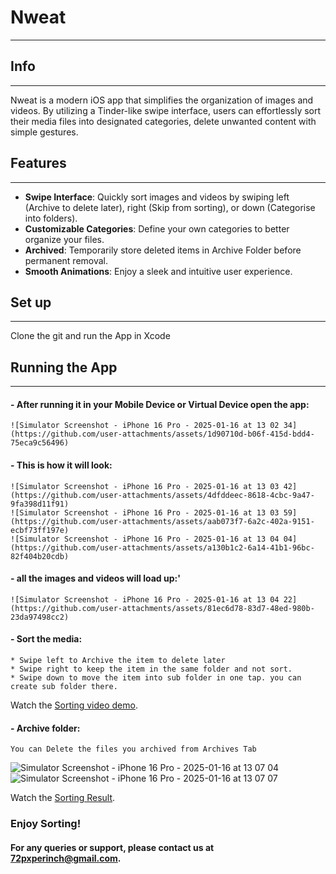 # Nweat
___
## Info
___

Nweat is a modern iOS app that simplifies the organization of images and videos. By utilizing a Tinder-like swipe interface, users can effortlessly sort their media files into designated categories, delete unwanted content with simple gestures.

## Features
___

- **Swipe Interface**: Quickly sort images and videos by swiping left (Archive to delete later), right (Skip from sorting), or down (Categorise into folders).
- **Customizable Categories**: Define your own categories to better organize your files.
- **Archived**: Temporarily store deleted items in Archive Folder before permanent removal.
- **Smooth Animations**: Enjoy a sleek and intuitive user experience.

## Set up
___

Clone the git and run the App in Xcode

## Running the App
___

#### - After running it in your Mobile Device or Virtual Device open the app:
    ![Simulator Screenshot - iPhone 16 Pro - 2025-01-16 at 13 02 34](https://github.com/user-attachments/assets/1d90710d-b06f-415d-bdd4-75eca9c56496)

#### - This is how it will look:
    ![Simulator Screenshot - iPhone 16 Pro - 2025-01-16 at 13 03 42](https://github.com/user-attachments/assets/4dfddeec-8618-4cbc-9a47-9fa398d11f91)
    ![Simulator Screenshot - iPhone 16 Pro - 2025-01-16 at 13 03 59](https://github.com/user-attachments/assets/aab073f7-6a2c-402a-9151-ecbf73ff197e)
    ![Simulator Screenshot - iPhone 16 Pro - 2025-01-16 at 13 04 04](https://github.com/user-attachments/assets/a130b1c2-6a14-41b1-96bc-82f404b20cdb)

#### - all the images and videos will load up:'
    ![Simulator Screenshot - iPhone 16 Pro - 2025-01-16 at 13 04 22](https://github.com/user-attachments/assets/81ec6d78-83d7-48ed-980b-23da97498cc2)

#### - Sort the media:
    * Swipe left to Archive the item to delete later
    * Swipe right to keep the item in the same folder and not sort.
    * Swipe down to move the item into sub folder in one tap. you can create sub folder there.

Watch the [Sorting video demo](https://github.com/user-attachments/assets/9a4d1dda-bc92-4b83-879e-60375ab67445).

#### - Archive folder:

    You can Delete the files you archived from Archives Tab
![Simulator Screenshot - iPhone 16 Pro - 2025-01-16 at 13 07 04](https://github.com/user-attachments/assets/675ccb5d-ab7c-44e8-a732-c5c5b474060d)
![Simulator Screenshot - iPhone 16 Pro - 2025-01-16 at 13 07 07](https://github.com/user-attachments/assets/f7027a19-6a59-4b90-878b-99881bb4bd77)
    

Watch the [Sorting Result](https://github.com/user-attachments/assets/23d07412-4b79-4be0-bb9f-a40211332b8e).

### Enjoy Sorting!

#### For any queries or support, please contact us at 72pxperinch@gmail.com.